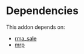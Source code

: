 # Dependencies

This addon depends on:

- [rma_sale](https://github.com/bringout/oca-technical)
- [mrp](https://github.com/bringout/oca-ocb-mrp/tree/9a98a954badbed600c34241c3523e8b177878602/odoo-bringout-oca-ocb-mrp)
